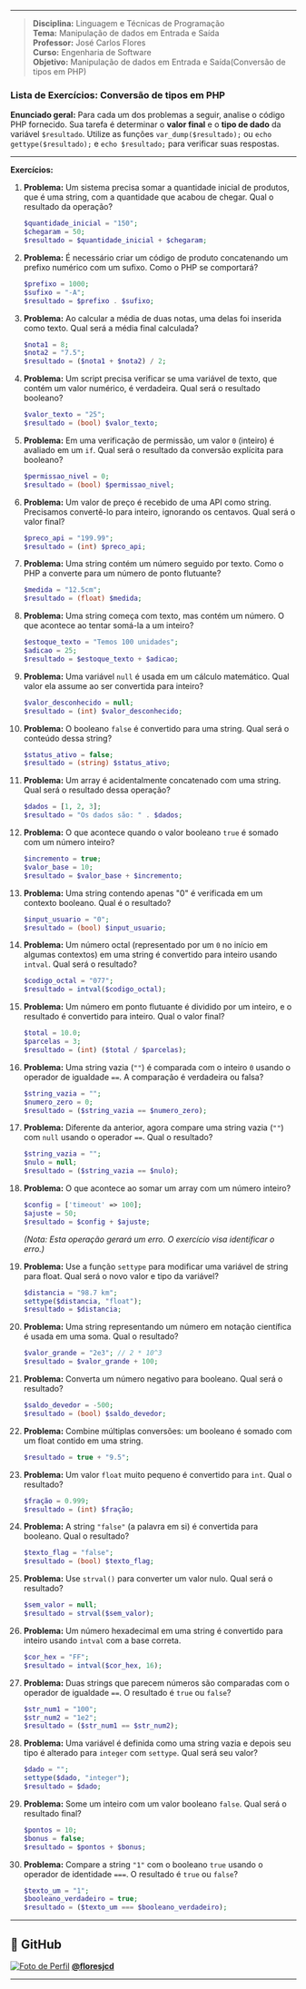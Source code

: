 
-----

> **Disciplina:** Linguagem e Técnicas de Programação    
> **Tema:** Manipulação de dados em Entrada e Saída  
> **Professor:** José Carlos Flores  
> **Curso:** Engenharia de Software  
> **Objetivo:** Manipulação de dados em Entrada e Saída(Conversão de tipos em PHP)

### **Lista de Exercícios: Conversão de tipos em PHP**

**Enunciado geral:** Para cada um dos problemas a seguir, analise o código PHP fornecido. Sua tarefa é determinar o **valor final** e o **tipo de dado** da variável `$resultado`. Utilize as funções `var_dump($resultado);` ou `echo gettype($resultado);` e `echo $resultado;` para verificar suas respostas.

-----

**Exercícios:**

1.  **Problema:** Um sistema precisa somar a quantidade inicial de produtos, que é uma string, com a quantidade que acabou de chegar. Qual o resultado da operação?

    ```php
    $quantidade_inicial = "150";
    $chegaram = 50;
    $resultado = $quantidade_inicial + $chegaram;
    ```

2.  **Problema:** É necessário criar um código de produto concatenando um prefixo numérico com um sufixo. Como o PHP se comportará?

    ```php
    $prefixo = 1000;
    $sufixo = "-A";
    $resultado = $prefixo . $sufixo;
    ```

3.  **Problema:** Ao calcular a média de duas notas, uma delas foi inserida como texto. Qual será a média final calculada?

    ```php
    $nota1 = 8;
    $nota2 = "7.5";
    $resultado = ($nota1 + $nota2) / 2;
    ```

4.  **Problema:** Um script precisa verificar se uma variável de texto, que contém um valor numérico, é verdadeira. Qual será o resultado booleano?

    ```php
    $valor_texto = "25";
    $resultado = (bool) $valor_texto;
    ```

5.  **Problema:** Em uma verificação de permissão, um valor `0` (inteiro) é avaliado em um `if`. Qual será o resultado da conversão explícita para booleano?

    ```php
    $permissao_nivel = 0;
    $resultado = (bool) $permissao_nivel;
    ```

6.  **Problema:** Um valor de preço é recebido de uma API como string. Precisamos convertê-lo para inteiro, ignorando os centavos. Qual será o valor final?

    ```php
    $preco_api = "199.99";
    $resultado = (int) $preco_api;
    ```

7.  **Problema:** Uma string contém um número seguido por texto. Como o PHP a converte para um número de ponto flutuante?

    ```php
    $medida = "12.5cm";
    $resultado = (float) $medida;
    ```

8.  **Problema:** Uma string começa com texto, mas contém um número. O que acontece ao tentar somá-la a um inteiro?

    ```php
    $estoque_texto = "Temos 100 unidades";
    $adicao = 25;
    $resultado = $estoque_texto + $adicao;
    ```

9.  **Problema:** Uma variável `null` é usada em um cálculo matemático. Qual valor ela assume ao ser convertida para inteiro?

    ```php
    $valor_desconhecido = null;
    $resultado = (int) $valor_desconhecido;
    ```

10. **Problema:** O booleano `false` é convertido para uma string. Qual será o conteúdo dessa string?

    ```php
    $status_ativo = false;
    $resultado = (string) $status_ativo;
    ```

11. **Problema:** Um array é acidentalmente concatenado com uma string. Qual será o resultado dessa operação?

    ```php
    $dados = [1, 2, 3];
    $resultado = "Os dados são: " . $dados;
    ```

12. **Problema:** O que acontece quando o valor booleano `true` é somado com um número inteiro?

    ```php
    $incremento = true;
    $valor_base = 10;
    $resultado = $valor_base + $incremento;
    ```

13. **Problema:** Uma string contendo apenas "0" é verificada em um contexto booleano. Qual é o resultado?

    ```php
    $input_usuario = "0";
    $resultado = (bool) $input_usuario;
    ```

14. **Problema:** Um número octal (representado por um `0` no início em algumas contextos) em uma string é convertido para inteiro usando `intval`. Qual será o resultado?

    ```php
    $codigo_octal = "077";
    $resultado = intval($codigo_octal);
    ```

15. **Problema:** Um número em ponto flutuante é dividido por um inteiro, e o resultado é convertido para inteiro. Qual o valor final?

    ```php
    $total = 10.0;
    $parcelas = 3;
    $resultado = (int) ($total / $parcelas);
    ```

16. **Problema:** Uma string vazia (`""`) é comparada com o inteiro `0` usando o operador de igualdade `==`. A comparação é verdadeira ou falsa?

    ```php
    $string_vazia = "";
    $numero_zero = 0;
    $resultado = ($string_vazia == $numero_zero);
    ```

17. **Problema:** Diferente da anterior, agora compare uma string vazia (`""`) com `null` usando o operador `==`. Qual o resultado?

    ```php
    $string_vazia = "";
    $nulo = null;
    $resultado = ($string_vazia == $nulo);
    ```

18. **Problema:** O que acontece ao somar um array com um número inteiro?

    ```php
    $config = ['timeout' => 100];
    $ajuste = 50;
    $resultado = $config + $ajuste;
    ```

    *(Nota: Esta operação gerará um erro. O exercício visa identificar o erro.)*

19. **Problema:** Use a função `settype` para modificar uma variável de string para float. Qual será o novo valor e tipo da variável?

    ```php
    $distancia = "98.7 km";
    settype($distancia, "float");
    $resultado = $distancia;
    ```

20. **Problema:** Uma string representando um número em notação científica é usada em uma soma. Qual o resultado?

    ```php
    $valor_grande = "2e3"; // 2 * 10^3
    $resultado = $valor_grande + 100;
    ```

21. **Problema:** Converta um número negativo para booleano. Qual será o resultado?

    ```php
    $saldo_devedor = -500;
    $resultado = (bool) $saldo_devedor;
    ```

22. **Problema:** Combine múltiplas conversões: um booleano é somado com um float contido em uma string.

    ```php
    $resultado = true + "9.5";
    ```

23. **Problema:** Um valor `float` muito pequeno é convertido para `int`. Qual o resultado?

    ```php
    $fração = 0.999;
    $resultado = (int) $fração;
    ```

24. **Problema:** A string `"false"` (a palavra em si) é convertida para booleano. Qual o resultado?

    ```php
    $texto_flag = "false";
    $resultado = (bool) $texto_flag;
    ```

25. **Problema:** Use `strval()` para converter um valor nulo. Qual será o resultado?

    ```php
    $sem_valor = null;
    $resultado = strval($sem_valor);
    ```

26. **Problema:** Um número hexadecimal em uma string é convertido para inteiro usando `intval` com a base correta.

    ```php
    $cor_hex = "FF";
    $resultado = intval($cor_hex, 16);
    ```

27. **Problema:** Duas strings que parecem números são comparadas com o operador de igualdade `==`. O resultado é `true` ou `false`?

    ```php
    $str_num1 = "100";
    $str_num2 = "1e2";
    $resultado = ($str_num1 == $str_num2);
    ```

28. **Problema:** Uma variável é definida como uma string vazia e depois seu tipo é alterado para `integer` com `settype`. Qual será seu valor?

    ```php
    $dado = "";
    settype($dado, "integer");
    $resultado = $dado;
    ```

29. **Problema:** Some um inteiro com um valor booleano `false`. Qual será o resultado final?

    ```php
    $pontos = 10;
    $bonus = false;
    $resultado = $pontos + $bonus;
    ```

30. **Problema:** Compare a string `"1"` com o booleano `true` usando o operador de identidade `===`. O resultado é `true` ou `false`?

    ```php
    $texto_um = "1";
    $booleano_verdadeiro = true;
    $resultado = ($texto_um === $booleano_verdadeiro);
    ```

-----
## 👤 GitHub

[![Foto de Perfil](https://github.com/floresjcd.png?size=50)](https://github.com/floresjcd) 
**[@floresjcd](https://github.com/floresjcd)**

-----
